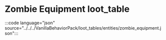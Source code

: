 # Zombie Equipment loot_table
 
:::code language="json" source="../../../VanillaBehaviorPack/loot_tables/entities/zombie_equipment.json":::